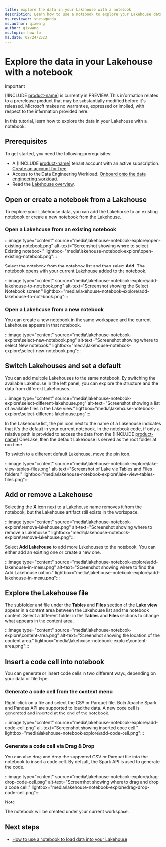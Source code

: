 ```yaml
---
title: explore the data in your Lakehouse with a notebook
description: Learn how to use a notebook to explore your Lakehouse data.
ms.reviewer: snehagunda
ms.author: qixwang
author: qixwang
ms.topic: how-to
ms.date: 02/24/2023
---
```


# Explore the data in your Lakehouse with a notebook

> [!IMPORTANT]
> [!INCLUDE [product-name](../includes/product-name.md)] is currently in PREVIEW. This information relates to a prerelease product that may be substantially modified before it's released. Microsoft makes no warranties, expressed or implied, with respect to the information provided here.

In this tutorial, learn how to explore the data in your Lakehouse with a notebook.

## Prerequisites

To get started, you need the following prerequisites:

- A [!INCLUDE [product-name](../includes/product-name.md)] tenant account with an active subscription. [Create an account for free](../placeholder.md).
- Access to the Data Engineering Workload. [Onboard onto the data engineering workload](../placeholder.md).
- Read the [Lakehouse overview](lakehouse-overview.md).

## Open or create a notebook from a Lakehouse

To explore your Lakehouse data, you can add the Lakehouse to an existing notebook or create a new notebook from the Lakehouse.

### Open a Lakehouse from an existing notebook

:::image type="content" source="media\lakehouse-notebook-explore\open-existing-notebook.png" alt-text="Screenshot showing where to select Existing notebook." lightbox="media\lakehouse-notebook-explore\open-existing-notebook.png":::

Select the notebook from the notebook list and then select **Add**. The notebook opens with your current Lakehouse added to the notebook.

:::image type="content" source="media\lakehouse-notebook-explore\add-lakehouse-to-notebook.png" alt-text="Screenshot showing the Select Notebook screen." lightbox="media\lakehouse-notebook-explore\add-lakehouse-to-notebook.png":::

### Open a Lakehouse from a new notebook

You can create a new notebook in the same workspace and the current Lakehouse appears in that notebook.

:::image type="content" source="media\lakehouse-notebook-explore\select-new-notebook.png" alt-text="Screenshot showing where to select New notebook." lightbox="media\lakehouse-notebook-explore\select-new-notebook.png":::

## Switch Lakehouses and set a default

You can add multiple Lakehouses to the same notebook. By switching the available Lakehouse in the left panel, you can explore the structure and the data from different Lakehouses.

:::image type="content" source="media\lakehouse-notebook-explore\select-different-lakehouse.png" alt-text="Screenshot showing a list of available files in the Lake view." lightbox="media\lakehouse-notebook-explore\select-different-lakehouse.png":::

In the Lakehouse list, the pin icon next to the name of a Lakehouse indicates that it's the default in your current notebook. In the notebook code, if only a relative path is provided to access the data from the [!INCLUDE [product-name](../includes/product-name.md)] OneLake, then the default Lakehouse is served as the root folder at run time.

To switch to a different default Lakehouse, move the pin icon.

:::image type="content" source="media\lakehouse-notebook-explore\lake-view-tables-files.png" alt-text="Screenshot of Lake vie Tables and Files folders." lightbox="media\lakehouse-notebook-explore\lake-view-tables-files.png":::

## Add or remove a Lakehouse

Selecting the **X** icon next to a Lakehouse name removes it from the notebook, but the Lakehouse artifact still exists in the workspace.

:::image type="content" source="media\lakehouse-notebook-explore\remove-lakehouse.png" alt-text="Screenshot showing where to remove a Lakehouse." lightbox="media\lakehouse-notebook-explore\remove-lakehouse.png":::

Select **Add Lakehouse** to add more Lakehouses to the notebook. You can either add an existing one or create a new one.

:::image type="content" source="media\lakehouse-notebook-explore\add-lakehouse-in-menu.png" alt-text="Screenshot showing where to find the Add Lakehouse option." lightbox="media\lakehouse-notebook-explore\add-lakehouse-in-menu.png":::

## Explore the Lakehouse file

The subfolder and file under the **Tables** and **Files** section of the **Lake view** appear in a content area between the Lakehouse list and the notebook content. Select a different folder in the **Tables** and **Files** sections to change what appears in the content area.

:::image type="content" source="media\lakehouse-notebook-explore\content-area.png" alt-text="Screenshot showing the location of the content area." lightbox="media\lakehouse-notebook-explore\content-area.png":::

## Insert a code cell into notebook

You can generate or insert code cells in two different ways, depending on your data or file type.

### Generate a code cell from the context menu

Right-click on a file and select the CSV or Parquet file. Both Apache Spark and Pandas API are supported to load the data. A new code cell is generated and inserted at the end of the notebook.

:::image type="content" source="media\lakehouse-notebook-explore\add-code-cell.png" alt-text="Screenshot showing inserted code cell." lightbox="media\lakehouse-notebook-explore\add-code-cell.png":::

### Generate a code cell via Drag & Drop

You can also drag and drop the supported CSV or Parquet file into the notebook to insert a code cell. By default, the Spark API is used to generate the code.

:::image type="content" source="media\lakehouse-notebook-explore\drag-drop-code-cell.png" alt-text="Screenshot showing where to drag and drop a code cell." lightbox="media\lakehouse-notebook-explore\drag-drop-code-cell.png":::

> [!NOTE]
> The notebook will be created under your current workspace.

## Next steps

- [How to use a notebook to load data into your Lakehouse](lakehouse-notebook-load-data.md)
